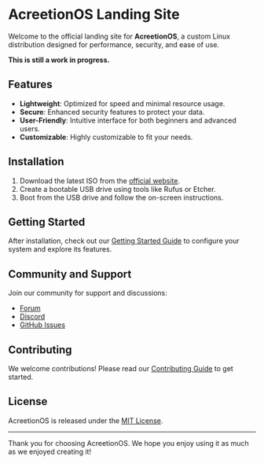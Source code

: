 # AcreetionOS Landing Site

Welcome to the official landing site for **AcreetionOS**, a custom Linux distribution designed for performance, security, and ease of use.

**This is still a work in progress.**

## Features

- **Lightweight**: Optimized for speed and minimal resource usage.
- **Secure**: Enhanced security features to protect your data.
- **User-Friendly**: Intuitive interface for both beginners and advanced users.
- **Customizable**: Highly customizable to fit your needs.

## Installation

1. Download the latest ISO from the [official website](https://acreetionos.example.com/download).
2. Create a bootable USB drive using tools like Rufus or Etcher.
3. Boot from the USB drive and follow the on-screen instructions.

## Getting Started

After installation, check out our [Getting Started Guide](https://acreetionos.example.com/getting-started) to configure your system and explore its features.

## Community and Support

Join our community for support and discussions:

- [Forum](https://acreetionos.example.com/forum)
- [Discord](https://discord.gg/acreetionos)
- [GitHub Issues](https://github.com/acreetionos/issues)

## Contributing

We welcome contributions! Please read our [Contributing Guide](https://acreetionos.example.com/contributing) to get started.

## License

AcreetionOS is released under the [MIT License](https://acreetionos.example.com/license).

---

Thank you for choosing AcreetionOS. We hope you enjoy using it as much as we enjoyed creating it!

